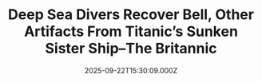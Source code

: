 ---
title: "Deep Sea Divers Recover Bell, Other Artifacts From Titanic’s Sunken Sister Ship–The Britannic"
date: 2025-09-22T15:30:09.000Z
category: Human Kindness
externalLink: "https://www.goodnewsnetwork.org/deep-sea-divers-recover-bell-other-artifacts-from-titanics-sunken-sister-ship-the-britannic/"
image: ""
excerpt: "A team of deep-sea divers has recovered a slew of artifacts from the wreck of Titanic’s sister ship, a vessel sunk by a mine during the First World War. Called the HMHS Britannic, it was one of three Olympic-class ocean liners built by the White Star Lines company in the early 20th century, with the others being HMS […] The…"
---